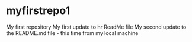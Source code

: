 # myfirstrepo1
My first repository
My first update to hr ReadMe file
My second update to the README.md file - this time from my local machine
